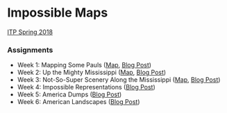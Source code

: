 # Impossible Maps
[ITP Spring 2018](https://github.com/MimiOnuoha/Impossible-Maps)
### Assignments
* Week 1: Mapping Some Pauls ([Map](https://ellennickles.github.io/impossible-maps/week1.html), [Blog Post](https://ellennickles.site/blog/2018/3/25/week-8-mapping-some-pauls/))
* Week 2: Up the Mighty Mississippi ([Map](https://ellennickles.github.io/impossible-maps/week2/mississippi.html), [Blog Post](https://ellennickles.site/blog/2018/3/31/week-9-up-the-mighty-mississippi))
* Week 3: Not-So-Super Scenery Along the Mississippi ([Map](https://ellennickles.github.io/impossible-maps/week3/mississippi.html), [Blog Post](https://ellennickles.site/blog/2018/4/7/week-10-not-so-super-scenery-along-the-mississippi))
* Week 4: Impossible Representations ([Blog Post](https://ellennickles.site/blog/2018/4/16/week-11-impossible-representations))
* Week 5: America Dumps ([Blog Post](https://ellennickles.site/blog/2018/4/22/week-12-america-dumps))
* Week 6: American Landscapes ([Blog Post](https://ellennickles.site/blog/2018/4/29/week-13-american-landscapes))
